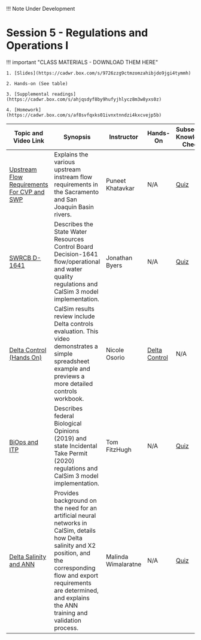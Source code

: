 !!! Note
    Under Development

# Session 5 - Regulations and Operations I

!!! important "CLASS MATERIALS - DOWNLOAD THEM HERE"
   
    1. [Slides](https://cadwr.box.com/s/9726zzg9ctmzomzahibjdo9jgi4tymmh)

    2. Hands-on (See table)

    3. [Supplemental readings](https://cadwr.box.com/s/ahjqsdyf8by9hufyjhlycz8m3w8yxs0z)

    4. [Homework](https://cadwr.box.com/s/af8svfqxks01ivnxtnndzi4kxcvejp5b)


| Topic and Video Link | Synopsis | Instructor | Hands-On | Subsection Knowledge Check  | 
| --- | --- | --- | --- | --- |
| [Upstream Flow Requirements For CVP and SWP](https://cadwr.box.com/s/38qij85s2cv1yg2o1tfp6w2bnomvbvqw)  | Explains the various upstream instream flow requirements in the Sacramento and San Joaquin Basin rivers. | Puneet Khatavkar | N/A | [Quiz](https://forms.office.com/g/h0PV8FeZ4n?origin=lprLink) |
| [SWRCB D-1641](https://cadwr.box.com/s/plooarbplc2rdng24m3v7ac74rpekasn)  | Describes the State Water Resources Control Board Decision-1641 flow/operational and water quality regulations and CalSim 3 model implementation. | Jonathan Byers | N/A | [Quiz](https://forms.office.com/g/PkiDGiJHKb?origin=lprLink) |
| [Delta Control (Hands On)](https://cadwr.box.com/s/58462j2fhf75ir1i5aedl2lozobxgla0)  | CalSim results review include Delta controls evaluation. This video demonstrates a simple spreadsheet example and previews a more detailed controls workbook.  | Nicole Osorio | [Delta Control](https://cadwr.box.com/s/3760yk4xvy2zmpnii1ln10ngd384g3mx) | N/A |
| [BiOps and ITP](https://cadwr.box.com/s/en3v9m146ck6swesjerpt62spn71pzhh)  | Describes federal Biological Opinions (2019) and state Incidental Take Permit (2020) regulations and CalSim 3 model implementation. | Tom FitzHugh | N/A | [Quiz](https://forms.office.com/g/v5ec8zSEgT?origin=lprLink) |
| [Delta Salinity and ANN](https://cadwr.box.com/s/2rk9sgwh7j9z9v5a86h5h2e1vvt1j6qx)  | Provides background on the need for an artificial neural networks in CalSim, details how Delta salinity and X2 position, and the corresponding flow and export requirements are determined, and explains the ANN training and validation process. | Malinda Wimalaratne | N/A | [Quiz](https://forms.office.com/g/AsEkB0hbj4?origin=lprLink) |

